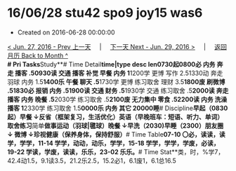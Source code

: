 # 16/06/28 stu42 spo9 joy15 was6

* Created on 2016-06-28 00:00:00

[&lt; Jun. 27, 2016 - Prev 上一天](d27.md)     \|     [下一天 Next - Jun. 29, 2016 &gt;](d29.md)     \|     [返回月历 Back to Month ^](index.md)   
**\# Pri Tasks**Study**\# Time Detail**time\|type desc len0730起0800必 内务 奔走 播客 .50930读 交通 播客 补觉 早餐 内务 1**1200学 更博 写作 2.51330动 奔走 羽球 内务 1.5**1400乐 午餐 聊天 .5**1730学 更博 练习取舍 理财 3.5**1800废 刷微博 .51830必 报销 内务 .51900读 交通 财务 .5**1930学 交通 练习取舍 .5**2000读 奔走 播客 内务 晚餐 .5**2030学 练习取舍 .5**2100废 无力集中 零食 .52200读 内务 洗澡 播客 1**2330学 练习取舍 1.5**0000乐 内务 其它 20000睡**\# Discipline**早起（0830起）早餐 ↓反省（框架复习，生活优化）英语（早晚班车：短语、听力、单词）**取舍**练习**简单**做事运动（羽球\|毽球）晚餐 ↓早洗（2030\)早睡（2300）朋友圈 ↓ 微博 ↓珍视健康（保养身体，保持舒服）**\# Time Table**07-10 〇必，读读，读学，学学，11-14 学学，动动，动乐，学学，15-18 学学，学学，学废，必读，19-22 学读，学废，读读，乐乐，23-02 乐乐。**\# Time Stat**类，时，%学7，42.4动1.5，9.1读3.5，21.2乐2.5，15.2必1，6.1废1，6.1总16.5

